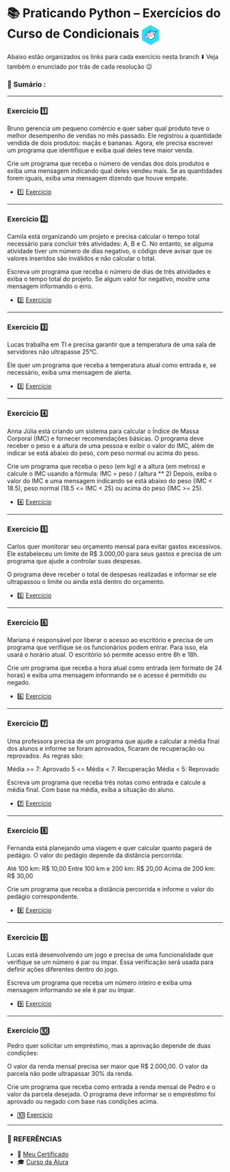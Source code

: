 # 📚 Praticando Python – Exercícios do Curso de Condicionais  <img src="https://github.com/RgoSL/Curso-Python-Alura/blob/main/Logo%20do%20Curso.png" alt="Praticando Python Logo" align = "center" width=40px /><br>

Abaixo estão organizados os links para cada exercício nesta branch ⬇️ Veja também o enunciado por trás de cada resolução 😉


<!-- ÍNDICE DOS EXERCÍCIOS ⬇️ -->
### 📇 Sumário :
<hr>

### Exercício 1️⃣ 
Bruno gerencia um pequeno comércio e quer saber qual produto teve o melhor desempenho de vendas no mês passado. Ele registrou a quantidade vendida de dois produtos: maçãs e bananas. Agora, ele precisa escrever um programa que identifique e exiba qual deles teve maior venda.

Crie um programa que receba o número de vendas dos dois produtos e exiba uma mensagem indicando qual deles vendeu mais. Se as quantidades forem iguais, exiba uma mensagem dizendo que houve empate.
- 1️⃣ [Exercicio](https://github.com/RgoSL/Curso-Python-Alura/blob/Condicionais/monitorVendas.py) <!-- ⬅️ LINK PARA OS RESPECTIVOS EXERCÍCIOS -->
<hr>

 ### Exercício 2️⃣
Camila está organizando um projeto e precisa calcular o tempo total necessário para concluir três atividades: A, B e C. No entanto, se alguma atividade tiver um número de dias negativo, o código deve avisar que os valores inseridos são inválidos e não calcular o total.

Escreva um programa que receba o número de dias de três atividades e exiba o tempo total do projeto. Se algum valor for negativo, mostre uma mensagem informando o erro.
- 2️⃣ [Exercicio](https://github.com/RgoSL/Curso-Python-Alura/blob/Condicionais/tempoProjeto.py) <!-- ⬅️ LINK PARA OS RESPECTIVOS EXERCÍCIOS -->
<hr>

### Exercício 3️⃣
Lucas trabalha em TI e precisa garantir que a temperatura de uma sala de servidores não ultrapasse 25°C. 

Ele quer um programa que receba a temperatura atual como entrada e, se necessário, exiba uma mensagem de alerta.
- 3️⃣ [Exercicio](https://github.com/RgoSL/Curso-Python-Alura/blob/Condicionais/temperaturaServidor.py) <!-- ⬅️ LINK PARA OS RESPECTIVOS EXERCÍCIOS -->
<hr>

 ### Exercício 4️⃣
Anna Júlia está criando um sistema para calcular o Índice de Massa Corporal (IMC) e fornecer recomendações básicas. O programa deve receber o peso e a altura de uma pessoa e exibir o valor do IMC, além de indicar se está abaixo do peso, com peso normal ou acima do peso.

Crie um programa que receba o peso (em kg) e a altura (em metros) e calcule o IMC usando a fórmula: IMC = peso / (altura ** 2) Depois, exiba o valor do IMC e uma mensagem indicando se está abaixo do peso (IMC < 18.5),
peso normal (18.5 <= IMC < 25) ou acima do peso (IMC >= 25).
- 4️⃣ [Exercicio](https://github.com/RgoSL/Curso-Python-Alura/blob/Condicionais/calculoImc.py) <!-- ⬅️ LINK PARA OS RESPECTIVOS EXERCÍCIOS -->
<hr>

 ### Exercício 5️⃣
Carlos quer monitorar seu orçamento mensal para evitar gastos excessivos. Ele estabeleceu um limite de R$ 3.000,00 para seus gastos e precisa de um programa que ajude a controlar suas despesas. 

O programa deve receber o total de despesas realizadas e informar se ele ultrapassou o limite ou ainda está dentro do orçamento.
- 5️⃣ [Exercicio](https://github.com/RgoSL/Curso-Python-Alura/blob/Condicionais/controleMensal.py) <!-- ⬅️ LINK PARA OS RESPECTIVOS EXERCÍCIOS -->
<hr>

### Exercício 6️⃣
Mariana é responsável por liberar o acesso ao escritório e precisa de um programa que verifique se os funcionários podem entrar. Para isso, ela usará o horário atual. O escritório só permite acesso entre 8h e 18h.

Crie um programa que receba a hora atual como entrada (em formato de 24 horas) e exiba uma mensagem informando se o acesso é permitido ou negado.
- 6️⃣ [Exercicio](https://github.com/RgoSL/Curso-Python-Alura/blob/Condicionais/controleAcesso.py) <!-- ⬅️ LINK PARA OS RESPECTIVOS EXERCÍCIOS -->
<hr>

### Exercício 7️⃣
Uma professora precisa de um programa que ajude a calcular a média final dos alunos e informe se foram aprovados, ficaram de recuperação ou reprovados. As regras são:

Média >= 7: Aprovado
5 <= Média < 7: Recuperação
Média < 5: Reprovado

Escreva um programa que receba três notas como entrada e calcule a média final. Com base na média, exiba a situação do aluno.
- 7️⃣ [Exercicio](https://github.com/RgoSL/Curso-Python-Alura/blob/Condicionais/alunoAprovado.py) <!-- ⬅️ LINK PARA OS RESPECTIVOS EXERCÍCIOS -->
<hr>

### Exercício 8️⃣ 
Fernanda está planejando uma viagem e quer calcular quanto pagará de pedágio. O valor do pedágio depende da distância percorrida:

Até 100 km: R$ 10,00
Entre 100 km e 200 km: R$ 20,00
Acima de 200 km: R$ 30,00

Crie um programa que receba a distância percorrida e informe o valor do pedágio correspondente.
- 8️⃣ [Exercicio](https://github.com/RgoSL/Curso-Python-Alura/blob/Condicionais/calculoPedagio.py) <!-- ⬅️ LINK PARA OS RESPECTIVOS EXERCÍCIOS -->
<hr>

### Exercício 9️⃣
Lucas está desenvolvendo um jogo e precisa de uma funcionalidade que verifique se um número é par ou ímpar. Essa verificação será usada para definir ações diferentes dentro do jogo. 

Escreva um programa que receba um número inteiro e exiba uma mensagem informando se ele é par ou ímpar.
- 9️⃣ [Exercicio](https://github.com/RgoSL/Curso-Python-Alura/blob/Condicionais/numeroPar.py) <!-- ⬅️ LINK PARA OS RESPECTIVOS EXERCÍCIOS -->
<hr>

### Exercício 🔟 
Pedro quer solicitar um empréstimo, mas a aprovação depende de duas condições:

O valor da renda mensal precisa ser maior que R$ 2.000,00.
O valor da parcela não pode ultrapassar 30% da renda.

Crie um programa que receba como entrada a renda mensal de Pedro e o valor da parcela desejada. O programa deve informar se o empréstimo foi aprovado ou negado com base nas condições acima.
- 🔟 [Exercicio](https://github.com/RgoSL/Curso-Python-Alura/blob/Condicionais/avalEmprestimo.py) <!-- ⬅️ LINK PARA OS RESPECTIVOS EXERCÍCIOS -->
<hr>

<!-- SESSÃO DE REFERÊNCIAS ⬇️ -->

### 📘 REFERÊNCIAS

- 📃 [Meu Certificado](https://github.com/RgoSL/Curso-Python-Alura/blob/Condicionais/Certificado%20Curso%20Praticando%20Python%20Condicionais%20-%20Alura.pdf)  
- 🎓 [Curso da Alura](https://www.alura.com.br/formacao-praticando-python)
  
